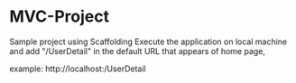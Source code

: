 # MVC-Project
Sample project using Scaffolding
Execute the application on local machine and add "/UserDetail" in the default URL that appears of home page,

example: http://localhost:<port number>/UserDetail
